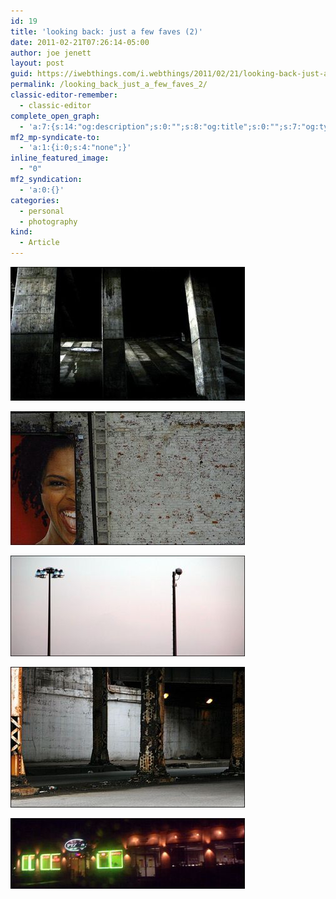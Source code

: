 ```yaml
---
id: 19
title: 'looking back: just a few faves (2)'
date: 2011-02-21T07:26:14-05:00
author: joe jenett
layout: post
guid: https://iwebthings.com/i.webthings/2011/02/21/looking-back-just-a-few-faves-2/
permalink: /looking_back_just_a_few_faves_2/
classic-editor-remember:
  - classic-editor
complete_open_graph:
  - 'a:7:{s:14:"og:description";s:0:"";s:8:"og:title";s:0:"";s:7:"og:type";s:0:"";s:12:"twitter:card";s:7:"summary";s:15:"twitter:creator";s:0:"";s:19:"twitter:description";s:0:"";s:8:"og:image";s:0:"";}'
mf2_mp-syndicate-to:
  - 'a:1:{i:0;s:4:"none";}'
inline_featured_image:
  - "0"
mf2_syndication:
  - 'a:0:{}'
categories:
  - personal
  - photography
kind:
  - Article
---
```

[<img style="border: none;" src="/images/highway_spaces_47_375.jpg" alt="highway spaces (47)" />](http://jenett.org/photo/?p=image/highway_spaces_47 "highway spaces (47)")

[<img style="border: none;" src="/images/ad_wall_2_375.jpg" alt="ad wall (2)" />](http://jenett.org/photo/?p=image/ad_wall_2 "ad wall (2)")

[<img style="border: none;" src="/images/skyform_40_375.jpg" alt="skyform (40)" />](http://jenett.org/photo/?p=image/skyform_40 "skyform (40)")

[<img style="border: none;" src="/images/the_wall_project_12_375.jpg" alt="walls (12)" />](http://jenett.org/photo/?p=image/the_wall_project_12 "walls (12)")

[<img style="border: none;" src="/images/pencam_nights_375.jpg" alt="pencam nights" />](http://jenett.org/photo/?p=image/pencam_nights "pencam nights")